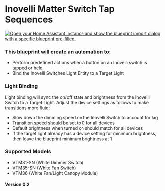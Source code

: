 # Inovelli Matter Switch Tap Sequences
[![Open your Home Assistant instance and show the blueprint import dialog with a specific blueprint pre-filled.](https://my.home-assistant.io/badges/blueprint_import.svg)](https://my.home-assistant.io/redirect/blueprint_import/?blueprint_url=https%3A%2F%2Fgithub.com%2Fjay-kub%2Finovelli-matter-switch-tap-sequences%2Fblob%2Fmain%2Finovelli-matter-switch-tap-sequences.yaml)
### This blueprint will create an automation to:
- Perform predefined actions when a button on an Inovelli switch is tapped or held
- Bind the Inovelli Switches Light Entity to a Target Light
### Light Binding
 Light binding will sync the on/off state and brightness from the Inovelli Switch to a Target Light.
 Adjust the device settings as follows to make transitions more fluid:
 - Slow down the dimming speed on the Inovelli Switch to account for lag
 - Transition speed should be set to 0 for all devices
 - Default brightness when turned on should match for all devices
 - If the target light already has a device setting for minimum brightness, then leave the blueprint minimum brightness at 1
### Supported Models
- VTM31-SN (White Dimmer Switch)
- VTM35-SN (White Fan Switch)
- VTM36 (White Fan/Light Canopy Module)
#### Version 0.2
